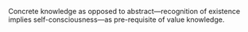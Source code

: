 Concrete knowledge as opposed to abstract—recognition of existence implies self-consciousness—as pre-requisite of value knowledge.


